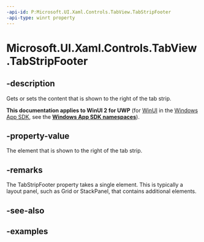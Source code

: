 ```yaml
---
-api-id: P:Microsoft.UI.Xaml.Controls.TabView.TabStripFooter
-api-type: winrt property
---
```


# Microsoft.UI.Xaml.Controls.TabView.TabStripFooter

<!--
public object TabStripFooter { get; set; }
-->

## -description

Gets or sets the content that is shown to the right of the tab strip.

**This documentation applies to WinUI 2 for UWP** (for [WinUI](/windows/apps/winui/winui3/) in the [Windows App SDK](/windows/apps/windows-app-sdk/), see the **[Windows App SDK namespaces](/windows/windows-app-sdk/api/winrt/)**).

## -property-value

The element that is shown to the right of the tab strip.

## -remarks

The TabStripFooter property takes a single element. This is typically a layout panel, such as Grid or StackPanel, that contains additional elements.

## -see-also

## -examples

